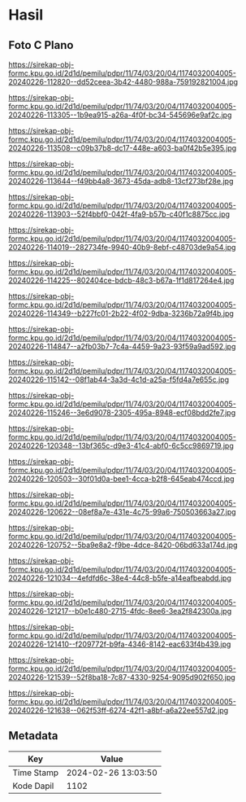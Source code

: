 # Hasil

## Foto C Plano

https://sirekap-obj-formc.kpu.go.id/2d1d/pemilu/pdpr/11/74/03/20/04/1174032004005-20240226-112820--dd52ceea-3b42-4480-988a-759192821004.jpg

https://sirekap-obj-formc.kpu.go.id/2d1d/pemilu/pdpr/11/74/03/20/04/1174032004005-20240226-113305--1b9ea915-a26a-4f0f-bc34-545696e9af2c.jpg

https://sirekap-obj-formc.kpu.go.id/2d1d/pemilu/pdpr/11/74/03/20/04/1174032004005-20240226-113508--c09b37b8-dc17-448e-a603-ba0f42b5e395.jpg

https://sirekap-obj-formc.kpu.go.id/2d1d/pemilu/pdpr/11/74/03/20/04/1174032004005-20240226-113644--f49bb4a8-3673-45da-adb8-13cf273bf28e.jpg

https://sirekap-obj-formc.kpu.go.id/2d1d/pemilu/pdpr/11/74/03/20/04/1174032004005-20240226-113903--52f4bbf0-042f-4fa9-b57b-c40f1c8875cc.jpg

https://sirekap-obj-formc.kpu.go.id/2d1d/pemilu/pdpr/11/74/03/20/04/1174032004005-20240226-114019--282734fe-9940-40b9-8ebf-c48703de9a54.jpg

https://sirekap-obj-formc.kpu.go.id/2d1d/pemilu/pdpr/11/74/03/20/04/1174032004005-20240226-114225--802404ce-bdcb-48c3-b67a-1f1d817264e4.jpg

https://sirekap-obj-formc.kpu.go.id/2d1d/pemilu/pdpr/11/74/03/20/04/1174032004005-20240226-114349--b227fc01-2b22-4f02-9dba-3236b72a9f4b.jpg

https://sirekap-obj-formc.kpu.go.id/2d1d/pemilu/pdpr/11/74/03/20/04/1174032004005-20240226-114847--a2fb03b7-7c4a-4459-9a23-93f59a9ad592.jpg

https://sirekap-obj-formc.kpu.go.id/2d1d/pemilu/pdpr/11/74/03/20/04/1174032004005-20240226-115142--08f1ab44-3a3d-4c1d-a25a-f5fd4a7e655c.jpg

https://sirekap-obj-formc.kpu.go.id/2d1d/pemilu/pdpr/11/74/03/20/04/1174032004005-20240226-115246--3e6d9078-2305-495a-8948-ecf08bdd2fe7.jpg

https://sirekap-obj-formc.kpu.go.id/2d1d/pemilu/pdpr/11/74/03/20/04/1174032004005-20240226-120348--13bf365c-d9e3-41c4-abf0-6c5cc9869719.jpg

https://sirekap-obj-formc.kpu.go.id/2d1d/pemilu/pdpr/11/74/03/20/04/1174032004005-20240226-120503--30f01d0a-bee1-4cca-b2f8-645eab474ccd.jpg

https://sirekap-obj-formc.kpu.go.id/2d1d/pemilu/pdpr/11/74/03/20/04/1174032004005-20240226-120622--08ef8a7e-431e-4c75-99a6-750503663a27.jpg

https://sirekap-obj-formc.kpu.go.id/2d1d/pemilu/pdpr/11/74/03/20/04/1174032004005-20240226-120752--5ba9e8a2-f9be-4dce-8420-06bd633a174d.jpg

https://sirekap-obj-formc.kpu.go.id/2d1d/pemilu/pdpr/11/74/03/20/04/1174032004005-20240226-121034--4efdfd6c-38e4-44c8-b5fe-a14eafbeabdd.jpg

https://sirekap-obj-formc.kpu.go.id/2d1d/pemilu/pdpr/11/74/03/20/04/1174032004005-20240226-121217--b0e1c480-2715-4fdc-8ee6-3ea2f842300a.jpg

https://sirekap-obj-formc.kpu.go.id/2d1d/pemilu/pdpr/11/74/03/20/04/1174032004005-20240226-121410--f209772f-b9fa-4346-8142-eac633f4b439.jpg

https://sirekap-obj-formc.kpu.go.id/2d1d/pemilu/pdpr/11/74/03/20/04/1174032004005-20240226-121539--52f8ba18-7c87-4330-9254-9095d902f650.jpg

https://sirekap-obj-formc.kpu.go.id/2d1d/pemilu/pdpr/11/74/03/20/04/1174032004005-20240226-121638--062f53ff-6274-42f1-a8bf-a6a22ee557d2.jpg


## Metadata

| Key        | Value               |
| ---------- | ------------------- |
| Time Stamp | 2024-02-26 13:03:50 |
| Kode Dapil | 1102                |



